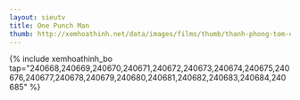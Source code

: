 ```yaml
---
layout: sieutv
title: One Punch Man
thumb: http://xemhoathinh.net/data/images/films/thumb/thanh-phong-tom-one-punch-man-2015.jpg
---
```

{% include xemhoathinh_bo tap="240668,240669,240670,240671,240672,240673,240674,240675,240676,240677,240678,240679,240680,240681,240682,240683,240684,240685" %} 
